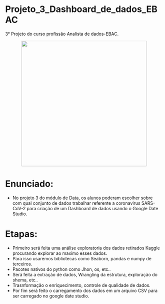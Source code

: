 # Projeto_3_Dashboard_de_dados_EBAC
3° Projeto do curso profissão Analista de dados-EBAC.

<div align="center">
<img src="file:///home/thiago/Imagens/Vero-Covid-19-24h-hi_i034-rk.jpg" width="400px" />
</div>

# Enunciado:

- No projeto 3 do módulo de Data, os alunos poderam escolher sobre com qual conjunto de dados trabalhar referente a coronavirus SARS-CoV-2 para criação de um Dashboard de dados usando o Google Date Studio.

# Etapas:

- Primeiro será feita uma análise exploratoria dos dados retirados Kaggle procurando explorar ao maxímo esses dados.
- Para isso usaremos bibliotecas como Seaborn, pandas e numpy de terceiros.
- Pacotes nativos do python como Jhon, os, etc..
- Será feita a extração de dados, Wrangling da estrutura, exploração do shema, etc..
- Trasnformação o enriquecimento, controle de qualidade de dados.
- Por fim será feito o carregamento dos dados em um arquivo CSV para ser carregado no google date studio.
